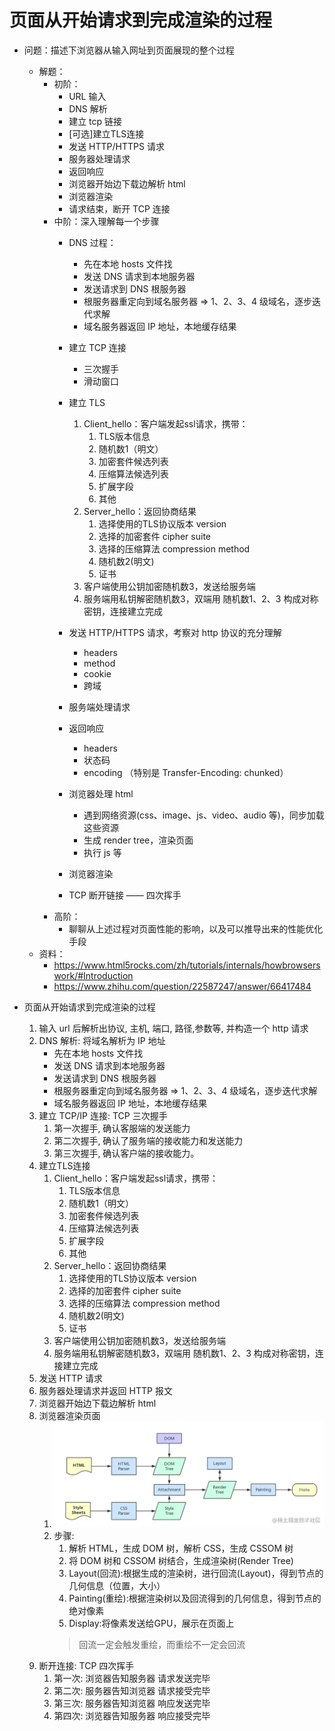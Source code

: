 # 页面从开始请求到完成渲染的过程

- 问题：描述下浏览器从输入网址到页面展现的整个过程
    - 解题：
        - 初阶：
            - URL 输入
            - DNS 解析
            - 建立 tcp 链接
            - [可选]建立TLS连接
            - 发送 HTTP/HTTPS 请求
            - 服务器处理请求
            - 返回响应
            - 浏览器开始边下载边解析 html
            - 浏览器渲染
            - 请求结束，断开 TCP 连接
        - 中阶：深入理解每一个步骤
            - DNS 过程：
                - 先在本地 hosts 文件找
                - 发送 DNS 请求到本地服务器
                - 发送请求到 DNS 根服务器
                - 根服务器重定向到域名服务器 => 1、2、3、4 级域名，逐步迭代求解
                - 域名服务器返回 IP 地址，本地缓存结果

            - 建立 TCP 连接
                - 三次握手
                - 滑动窗口

            - 建立 TLS
                1. Client_hello：客户端发起ssl请求，携带：
                   1. TLS版本信息
                   2. 随机数1（明文）
                   3. 加密套件候选列表
                   4. 压缩算法候选列表
                   5. 扩展字段
                   6. 其他
                2. Server_hello：返回协商结果
                   1. 选择使用的TLS协议版本 version
                   2. 选择的加密套件 cipher suite
                   3. 选择的压缩算法 compression method
                   4. 随机数2(明文)
                   5. 证书
                3. 客户端使用公钥加密随机数3，发送给服务端
                4. 服务端用私钥解密随机数3，双端用 随机数1、2、3 构成对称密钥，连接建立完成
            - 发送 HTTP/HTTPS 请求，考察对 http 协议的充分理解
                - headers
                - method
                - cookie
                - 跨域
            - 服务端处理请求
            - 返回响应
                - headers
                - 状态码
                - encoding （特别是 Transfer-Encoding: chunked）
            - 浏览器处理 html
                - 遇到网络资源(css、image、js、video、audio 等)，同步加载这些资源
                - 生成 render tree，渲染页面
                - 执行 js 等
            - 浏览器渲染

            - TCP 断开链接 —— 四次挥手
        - 高阶：
            - 聊聊从上述过程对页面性能的影响，以及可以推导出来的性能优化手段
    - 资料：
        - <https://www.html5rocks.com/zh/tutorials/internals/howbrowserswork/#Introduction>
        - <https://www.zhihu.com/question/22587247/answer/66417484>

- 页面从开始请求到完成渲染的过程
    1. 输入 url 后解析出协议, 主机, 端口, 路径,参数等, 并构造一个 http 请求
    2. DNS 解析: 将域名解析为 IP 地址
       - 先在本地 hosts 文件找
       - 发送 DNS 请求到本地服务器
       - 发送请求到 DNS 根服务器
       - 根服务器重定向到域名服务器 => 1、2、3、4 级域名，逐步迭代求解
       - 域名服务器返回 IP 地址，本地缓存结果
    3. 建立 TCP/IP 连接: TCP 三次握手
        1. 第一次握手, 确认客服端的发送能力
        2. 第二次握手, 确认了服务端的接收能力和发送能力
        3. 第三次握手, 确认客户端的接收能力。
    4. 建立TLS连接
        1. Client_hello：客户端发起ssl请求，携带：
             1. TLS版本信息
             2. 随机数1（明文）
             3. 加密套件候选列表
             4. 压缩算法候选列表
             5. 扩展字段
             6. 其他
        2. Server_hello：返回协商结果
             1. 选择使用的TLS协议版本 version
             2. 选择的加密套件 cipher suite
             3. 选择的压缩算法 compression method
             4. 随机数2(明文)
             5. 证书
        3. 客户端使用公钥加密随机数3，发送给服务端
        4. 服务端用私钥解密随机数3，双端用 随机数1、2、3 构成对称密钥，连接建立完成
    5. 发送 HTTP 请求
    6. 服务器处理请求并返回 HTTP 报文
    7. 浏览器开始边下载边解析 html
    8. 浏览器渲染页面
        1. ![img](./assets/16790405384247.jpg)
        2. 步骤:
            1. 解析 HTML，生成 DOM 树，解析 CSS，生成 CSSOM 树
            2. 将 DOM 树和 CSSOM 树结合，生成渲染树(Render Tree)
            3. Layout(回流):根据生成的渲染树，进行回流(Layout)，得到节点的几何信息（位置，大小）
            4. Painting(重绘):根据渲染树以及回流得到的几何信息，得到节点的绝对像素
            5. Display:将像素发送给GPU，展示在页面上
            >回流一定会触发重绘，而重绘不一定会回流
    9. 断开连接: TCP 四次挥手
        1. 第一次: 浏览器告知服务器 请求发送完毕
        2. 第二次: 服务器告知浏览器 请求接受完毕
        3. 第三次: 服务器告知浏览器 响应发送完毕
        4. 第四次: 浏览器告知服务器 响应接受完毕
